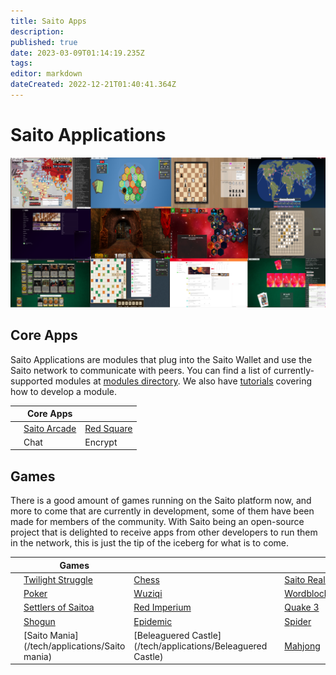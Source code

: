 ```yaml
---
title: Saito Apps
description: 
published: true
date: 2023-03-09T01:14:19.235Z
tags: 
editor: markdown
dateCreated: 2022-12-21T01:40:41.364Z
---
```


# Saito Applications

![](/apps.png)

## Core Apps

Saito Applications are modules that plug into the Saito Wallet and use the Saito network to communicate with peers. You can find a list of currently-supported modules at [modules directory](https://github.com/SaitoTech/saito-lite-rust/tree/master/mods). We also have [tutorials](/tech/tutorials) covering how to develop a module.

|     | Core Apps |     |
| --- | --- | --- |
|     | [Saito Arcade](/tech/applications/arcade) | [Red Square](/tech/applications/RedSquare) |
|     | Chat | Encrypt |

## Games

There is a good amount of games running on the Saito platform now, and more to come that are currently in development, some of them have been made for members of the community. With Saito being an open-source project that is delighted to receive apps from other developers to run them in the network, this is just the tip of the iceberg for what is to come.

|     | Games |     |     |     |     |
| --- | --- | --- | --- | --- | --- |
|     | [Twilight Struggle](/tech/applications/twilightStruggle) | [Chess](/tech/applications/chess) |     | [Saito Realm](/tech/applications/realm) |     |
|     | [Poker](/tech/applications/poker) | [Wuziqi](/tech/applications/wuziqi) |     | [Wordblocks](/tech/applications/wordblocks) |     |
|     | [Settlers of Saitoa](/tech/applications/settlers) | [Red Imperium](/tech/applications/redImperium) |     | [Quake 3](/tech/applications/quake3) |     |
|     | [Shogun](/tech/applications/dominion) | [Epidemic](/tech/applications/epidemic) |     | [Spider](/tech/applications/spider) |     |
|     | [Saito Mania](/tech/applications/Saito mania) | [Beleaguered Castle](/tech/applications/Beleaguered Castle) |     | [Mahjong](/tech/applications/Mahjong) |     |